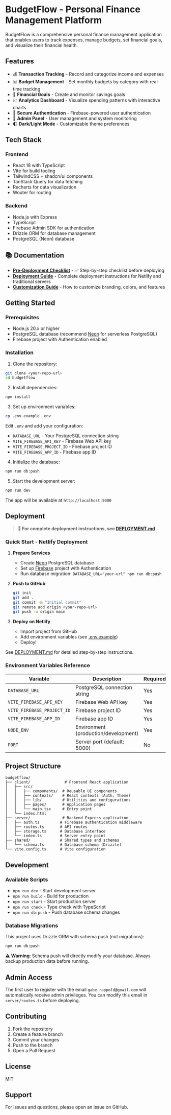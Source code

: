 # BudgetFlow - Personal Finance Management Platform

BudgetFlow is a comprehensive personal finance management application that enables users to track expenses, manage budgets, set financial goals, and visualize their financial health.

## Features

- 💰 **Transaction Tracking** - Record and categorize income and expenses
- 📊 **Budget Management** - Set monthly budgets by category with real-time tracking
- 🎯 **Financial Goals** - Create and monitor savings goals
- 📈 **Analytics Dashboard** - Visualize spending patterns with interactive charts
- 🔐 **Secure Authentication** - Firebase-powered user authentication
- 👥 **Admin Panel** - User management and system monitoring
- 🌓 **Dark/Light Mode** - Customizable theme preferences

## Tech Stack

### Frontend
- React 18 with TypeScript
- Vite for build tooling
- TailwindCSS + shadcn/ui components
- TanStack Query for data fetching
- Recharts for data visualization
- Wouter for routing

### Backend
- Node.js with Express
- TypeScript
- Firebase Admin SDK for authentication
- Drizzle ORM for database management
- PostgreSQL (Neon) database

## 📚 Documentation

- **[Pre-Deployment Checklist](CHECKLIST.md)** - ✅ Step-by-step checklist before deploying
- **[Deployment Guide](DEPLOYMENT.md)** - Complete deployment instructions for Netlify and traditional servers
- **[Customization Guide](CUSTOMIZE.md)** - How to customize branding, colors, and features

## Getting Started

### Prerequisites

- Node.js 20.x or higher
- PostgreSQL database (recommend [Neon](https://neon.tech) for serverless PostgreSQL)
- Firebase project with Authentication enabled

### Installation

1. Clone the repository:
```bash
git clone <your-repo-url>
cd budgetflow
```

2. Install dependencies:
```bash
npm install
```

3. Set up environment variables:
```bash
cp .env.example .env
```

Edit `.env` and add your configuration:
- `DATABASE_URL` - Your PostgreSQL connection string
- `VITE_FIREBASE_API_KEY` - Firebase Web API key
- `VITE_FIREBASE_PROJECT_ID` - Firebase project ID
- `VITE_FIREBASE_APP_ID` - Firebase app ID

4. Initialize the database:
```bash
npm run db:push
```

5. Start the development server:
```bash
npm run dev
```

The app will be available at `http://localhost:5000`

## Deployment

> **📖 For complete deployment instructions, see [DEPLOYMENT.md](DEPLOYMENT.md)**

### Quick Start - Netlify Deployment

1. **Prepare Services**
   - Create [Neon](https://neon.tech) PostgreSQL database
   - Set up [Firebase](https://firebase.google.com) project with Authentication
   - Run database migration: `DATABASE_URL="your-url" npm run db:push`

2. **Push to GitHub**
   ```bash
   git init
   git add .
   git commit -m "Initial commit"
   git remote add origin <your-repo-url>
   git push -u origin main
   ```

3. **Deploy on Netlify**
   - Import project from GitHub
   - Add environment variables (see [.env.example](.env.example))
   - Deploy!

See [DEPLOYMENT.md](DEPLOYMENT.md) for detailed step-by-step instructions.

### Environment Variables Reference

| Variable | Description | Required |
|----------|-------------|----------|
| `DATABASE_URL` | PostgreSQL connection string | Yes |
| `VITE_FIREBASE_API_KEY` | Firebase Web API key | Yes |
| `VITE_FIREBASE_PROJECT_ID` | Firebase project ID | Yes |
| `VITE_FIREBASE_APP_ID` | Firebase app ID | Yes |
| `NODE_ENV` | Environment (production/development) | Yes |
| `PORT` | Server port (default: 5000) | No |

## Project Structure

```
budgetflow/
├── client/               # Frontend React application
│   ├── src/
│   │   ├── components/  # Reusable UI components
│   │   ├── contexts/    # React contexts (Auth, Theme)
│   │   ├── lib/         # Utilities and configurations
│   │   ├── pages/       # Application pages
│   │   └── main.tsx     # Entry point
│   └── index.html
├── server/              # Backend Express application
│   ├── auth.ts         # Firebase authentication middleware
│   ├── routes.ts       # API routes
│   ├── storage.ts      # Database interface
│   └── index.ts        # Server entry point
├── shared/             # Shared types and schemas
│   └── schema.ts       # Database schema (Drizzle)
└── vite.config.ts      # Vite configuration
```

## Development

### Available Scripts

- `npm run dev` - Start development server
- `npm run build` - Build for production
- `npm run start` - Start production server
- `npm run check` - Type check with TypeScript
- `npm run db:push` - Push database schema changes

### Database Migrations

This project uses Drizzle ORM with schema push (not migrations):

```bash
npm run db:push
```

⚠️ **Warning**: Schema push will directly modify your database. Always backup production data before running.

## Admin Access

The first user to register with the email `gabe.rappold@gmail.com` will automatically receive admin privileges. You can modify this email in `server/routes.ts` before deploying.

## Contributing

1. Fork the repository
2. Create a feature branch
3. Commit your changes
4. Push to the branch
5. Open a Pull Request

## License

MIT

## Support

For issues and questions, please open an issue on GitHub.
